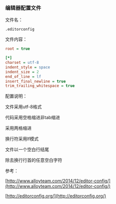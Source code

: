 ### 编辑器配置文件

文件名：

`.editorconfig`

文件内容：

```INI
root = true

[*]
charset = utf-8
indent_style = space
indent_size = 2
end_of_line = lf
insert_final_newline = true
trim_trailing_whitespace = true
```

配置说明：

文件采用utf-8格式

代码采用空格缩进非tab缩进

采用两格缩进

换行符采用lf模式

文件以一个空白行结尾

除去换行行首的任意空白字符

参考：

[http://www.alloyteam.com/2014/12/editor-config/](http://www.alloyteam.com/2014/12/editor-config/)

[http://editorconfig.org/](http://editorconfig.org/)

